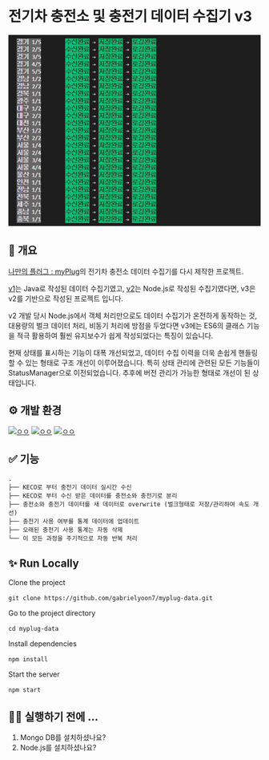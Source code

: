 # 전기차 충전소 및 충전기 데이터 수집기 v3

![](screenshots/console.gif)

## 📣 개요

[나만의 플러그 : myPlug](https://github.com/KGU-DCS-LAB/myPlug)의 전기차 충전소 데이터 수집기를 다시 제작한 프로젝트.

[v1](https://github.com/KGU-DCS-LAB/myPlug/tree/master/data-manager/legacy(java)/station-data-generator)는 Java로 작성된 데이터 수집기였고, [v2](https://github.com/KGU-DCS-LAB/myPlug/tree/master/data-manager)는 Node.js로 작성된 수집기였다면, v3은 v2를 기반으로 작성된 프로젝트 입니다. 

v2 개발 당시 Node.js에서 객체 처리만으로도 데이터 수집기가 온전하게 동작하는 것, 대용량의 벌크 데이터 처리, 비동기 처리에 방점을 두었다면 v3에는 ES6의 클래스 기능을 적극 활용하여 훨씬 유지보수가 쉽게 작성되었다는 특징이 있습니다.

현재 상태를 표시하는 기능이 대폭 개선되었고, 데이터 수집 이력을 더욱 손쉽게 핸들링 할 수 있는 형태로 구조 개선이 이루어졌습니다. 특히 상태 관리에 관련된 모든 기능들이 StatusManager으로 이전되었습니다. 추후에 버전 관리가 가능한 형태로 개선이 된 상태입니다.

## ⚙️ 개발 환경

[![ㅇㅇ](https://img.shields.io/badge/Backend-NodeJS-green)](https://nodejs.org/ko/)
[![ㅇㅇ](https://img.shields.io/badge/Backend-MongoDB-success)](https://www.mongodb.com/ko-kr)
[![ㅇㅇ](https://img.shields.io/badge/API-KECO-blue)](https://www.data.go.kr/data/15013115/standard.do)


## ✅ 기능
    .
    ├── KECO로 부터 충전기 데이터 실시간 수신
    ├── KECO로 부터 수신 받은 데이터를 충전소와 충전기로 분리
    ├── 충전소와 충전기 데이터를 새 데이터로 overwrite (벌크형태로 저장/관리하여 속도 개선)
    ├── 충전기 사용 여부를 통계 데이터에 업데이트
    ├── 오래된 충전기 사용 통계는 자동 삭제
    └── 이 모든 과정을 주기적으로 자동 반복 처리

## ✨ Run Locally

Clone the project

    git clone https://github.com/gabrielyoon7/myplug-data.git

Go to the project directory

    cd myplug-data

Install dependencies

    npm install

Start the server

    npm start


## 🤷‍♂️ 실행하기 전에 ... 

1. Mongo DB를 설치하셨나요?
2. Node.js를 설치하셨나요?

